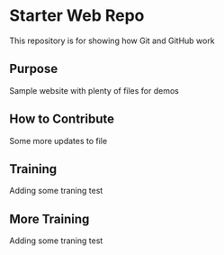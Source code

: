 # Starter Web Repo

This repository is for showing how Git and GitHub work

## Purpose

Sample website with plenty of files for demos

## How to Contribute

Some more updates to file

## Training
Adding some traning test

## More Training
Adding some traning test